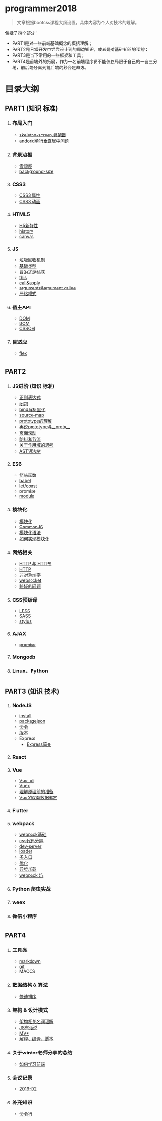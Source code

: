 # programmer2018
 
 > 文章根据bootcss课程大纲设置，具体内容为个人对技术的理解。
 
包括了四个部分：
- PART1是对一些前端基础概念的概括理解；
- PART2是日常开发中尝尝设计到的周边知识，或者是对基础知识的深挖；
- PART3是当下常用的一些框架和工具；
- PART4是前端外的拓展，作为一名前端程序员不能仅仅局限于自己的一亩三分地，前后端分离到前后端的融合是趋势。

 # 目录大纲
## PART1 (知识 标准)

1. ### 布局入门
    - [skeleton-screen,骨架图](./PART1/布局入门/skeleton-screen-loading.md)
    - [andorid单行垂直居中问题](./PART1/布局入门/android单行垂直居中问题.md)
1. ### 背景边框
    - [雪碧图](./PART1/background-border/sprite.md)
    - [background-size](./PART1/background-border/background.md)

1. ### CSS3
    - [CSS3 属性](./PART1/CSS3/property.md)
    - [CSS3 动画](./PART1/CSS3/animate.md)

1. ### HTML5
    - [H5新特性](./PART1/HTML5/HTML5新特性.md)
    - [history](./PART1/HTML5/history.md)
    - [canvas](./PART1/HTML5/canvas.md)

1. ### JS
    - [垃圾回收机制](./PART1/JS基础/垃圾回收机制.md)
    - [基础类型](./PART1/JS基础/基础类型.md)
    - [冒泡还是捕获](./PART1/JS基础/冒泡还是捕获.md)
    - [this](./PART1/JS基础/this.md)
    - [call&apply](./PART1/JS基础/call&apply.md)
    - [arguments&argument.callee](./PART1/JS基础/arguments.md)
    - [严格模式](./PART1/JS基础/严格模式.md)

1. ### 宿主API
    - [DOM](./PART1/Host-API/DOM.md)
    - [BOM](./PART1/Host-API/BOM.md)
    - [CSSOM](./PART1/Host-API/CSSOM.md)

1. ### 自适应
    - [flex](./PART1/responsive/flex.md)

#
## PART2

1. ### JS进阶 (知识 标准)
    - [正则表达式](./PART2/JS进阶/正则表达式.md)
    - [闭包](./PART2/JS进阶/闭包.md)
    - [bind与柯里化](./PART2/JS进阶/bind与柯里化.md)
    - [source-map](./PART2/JS进阶/source-map.md)
    - [prototype的理解](./PART2/JS进阶/prototype.md)
    - [再说prototype与__proto__](./PART2/JS进阶/__proto__&pototype&constructor.md)
    - [页面滚动](./PART2/JS进阶/scroll.md)
    - [防抖和节流](./PART2/JS进阶/debounceAndThrottle.md)
    - [关于作用域的思考](./PART2/JS进阶/aboutScope.md)
    - [AST语法树](./PART2/JS进阶/AST.md)
1. ### ES6 
    - [箭头函数](./PART2/ES6/arrow-fun.md)
    - [babel](./PART2/ES6/babel.md)
    - [let/const](./PART2/ES6/let-const.md)
    - [promise](./PART2/ES6/promise.md)
    - [module](./PART2/ES6/module1-import-export.md)

1. ### 模块化
    - [模块化](./PART2/JS进阶/模块化/模块化.md)
    - [CommonJS](./PART2/JS进阶/模块化/CommonJS.md)
    - [模块化语法](./PART2/JS进阶/模块化/模块化语法.md)
    - [如何实现模块化](./PART2/JS进阶/模块化/如何实现模块化.md)
    
1. ###  网络相关
    - [HTTP 与 HTTPS](./PART2/HTTP/http&https.md)
    - [HTTP](./PART2/HTTP/http.md)
    - [非对称加密](./PART2/HTTP/https.md)
    - [websocket](./PART2/network/websocket.md)
    - [跨域的问题](./PART2/network/cross-origin.md) 

1. ### CSS预编译
    - [LESS](./PART2/CSS-precompile/LESS.md)
    - [SASS](./PART2/CSS-precompile/SASS.md)
    - [stylus](./PART2/CSS-precompile/stylus.md)

1. ### AJAX
    - [promise](./PART2/ES6/promise.md)

1. ### Mongodb

1. ### Linux、Python

#
## PART3 (知识 技术)

1. ### NodeJS
    - [install](./PART3/NPM&nodeJs/install.md)
    - [packagejson](./PART3/NPM&nodeJs/packagejson.md)
    - [命令](./PART3/NPM&nodeJs/命令.md)
    - [版本](./PART3/NPM&nodeJs/版本.md)
    - Express
        - [Express简介](./PART3/NPM&nodeJs/express/about.md)

1. ### React

1. ### Vue
    - [Vue-cli](./PART3/Vue/vue-cli.md)
    - [Vuex](./PART3/Vue/Vuex.md)
    - [理解原理前的准备](./PART3/Vue/vue原理/vue原理中的几个api.md)
    - [Vue的双向数据绑定](./PART3/Vue/vue原理/vue-concept.md)

1. ### Flutter

1. ### webpack
    - [webpack基础](./PART3/webpack/webpack.md)
    - [css代码分隔](./PART3/webpack/webpack-cssfile-config.md)
    - [dev-server](./PART3/webpack/webpack-dev-server.md)
    - [loader](./PART3/webpack/webpack-loader.md)
    - [多入口](./PART3/webpack/webpack-multi-entry.md)
    - [优化](./PART3/webpack/webpack-optimize.md)
    - [异步加载](./PART3/webpack/webpack-vue-lazyload.md)
    - [webpack 坑](./PART3/webpack/webpack指北.md)
1. ### Python 爬虫实战

1. ### weex

1. ### 微信小程序


#
## PART4 

1. ### 工具类
    - [markdown](./PART4/工具类/markdown教程.md)
    - [git](./PART4/工具类/git.md)
    - MACOS

2. ### 数据结构 & 算法
    - [快速排序](./PART4/算法/快速排序.md)

1. ### 架构 & 设计模式
    - [架构相关名词理解](./PART4/架构相关/架构相关名词.md)
    - [JS有话说](./PART4/架构相关/JS有话要说.md)
    - [MV*](./PART4/架构相关/mvvm&mvc.md)
    - [解释、编译、脚本](./PART4/架构相关/编译型语言_解释性语言_脚本语言.md)

1. ### 关于winter老师分享的总结
    - [如何学习前端](./PART4/关于winter老师分享的总结/前端应该怎么学.md)

2. ### 会议记录
    - [2019-D2](./PART4/2019-D2.md)

2. ### 补充知识
    - [命令行](./PART4/补充知识/命令行.md)





